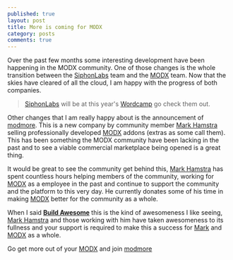 ```yaml
---
published: true
layout: post
title: More is coming for MODX
category: posts
comments: true
---
```


Over the past few months some interesting development have been happening in the MODX community. One of those changes is the whole transition between the [SiphonLabs][siphon] team and the [MODX][modx] team. Now that the skies have cleared of all the cloud, I am happy with the progress of both companies.

> [SiphonLabs][siphon] will be at this year's [Wordcamp][wordcamp] go check them out.

Other changes that I am really happy about is the announcement of [modmore][]. This is a new company by community member [Mark Hamstra][mark] selling professionally developed [MODX][modx] addons (extras as some call them). This has been something the MODX community have been lacking in the past and to see a viable commercial marketplace being opened is a great thing.

It would be great to see the community get behind this, [Mark Hamstra][mark] has spent countless hours helping members of the community, working for [MODX][modx] as a employee in the past and continue to support the community and the platform to this very day. He currently donates some of his time in making [MODX][modx] better for the community as a whole.

When I said [__Build Awesome__][build] this is the kind of awesomeness I like seeing, [Mark Hamstra][mark] and those working with him have taken awesomeness to its fullness and your support is required to make this a success for [Mark][mark] and [MODX][modx] as a whole.

Go get more out of your [MODX][modx] and join [modmore][]

[modmore]: https://www.modmore.com/
[modx]: http://modx.com/
[mark]: https://www.markhamstra.com/
[siphon]: https://siphonlabs.com/
[wordcamp]: https://siphonlabs.com/blog/2013/06/07/siphonlabs-sponsors-wordcamp-san-francisco-july-2013/
[build]: http://thoughts.silentworks.co.uk/build-awesome/
